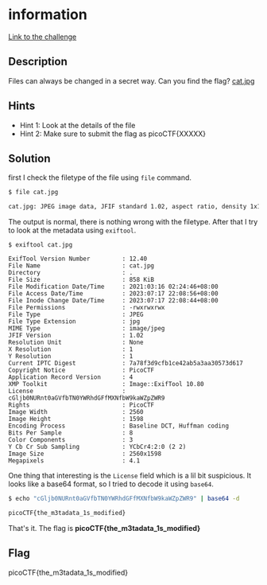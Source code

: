 # information

[Link to the challenge](https://play.picoctf.org/practice/challenge/186)

## Description

Files can always be changed in a secret way. Can you find the flag? [cat.jpg](https://mercury.picoctf.net/static/e5825f58ef798fdd1af3f6013592a971/cat.jpg)

## Hints

- Hint 1: Look at the details of the file
- Hint 2: Make sure to submit the flag as picoCTF{XXXXX}

## Solution

first I check the filetype of the file using `file` command.

```bash
$ file cat.jpg

cat.jpg: JPEG image data, JFIF standard 1.02, aspect ratio, density 1x1, segment length 16, baseline, precision 8, 2560x1598, components 3
```

The output is normal, there is nothing wrong with the filetype. After that I try to look at the metadata using `exiftool`.

```
$ exiftool cat.jpg

ExifTool Version Number         : 12.40
File Name                       : cat.jpg
Directory                       : .
File Size                       : 858 KiB
File Modification Date/Time     : 2021:03:16 02:24:46+08:00
File Access Date/Time           : 2023:07:17 22:08:56+08:00
File Inode Change Date/Time     : 2023:07:17 22:08:44+08:00
File Permissions                : -rwxrwxrwx
File Type                       : JPEG
File Type Extension             : jpg
MIME Type                       : image/jpeg
JFIF Version                    : 1.02
Resolution Unit                 : None
X Resolution                    : 1
Y Resolution                    : 1
Current IPTC Digest             : 7a78f3d9cfb1ce42ab5a3aa30573d617
Copyright Notice                : PicoCTF
Application Record Version      : 4
XMP Toolkit                     : Image::ExifTool 10.80
License                         : cGljb0NURnt0aGVfbTN0YWRhdGFfMXNfbW9kaWZpZWR9
Rights                          : PicoCTF
Image Width                     : 2560
Image Height                    : 1598
Encoding Process                : Baseline DCT, Huffman coding
Bits Per Sample                 : 8
Color Components                : 3
Y Cb Cr Sub Sampling            : YCbCr4:2:0 (2 2)
Image Size                      : 2560x1598
Megapixels                      : 4.1
```

One thing that interesting is the `License` field which is a lil bit suspicious. It looks like a base64 format, so I tried to decode it using `base64`.

```bash
$ echo "cGljb0NURnt0aGVfbTN0YWRhdGFfMXNfbW9kaWZpZWR9" | base64 -d

picoCTF{the_m3tadata_1s_modified}
```

That's it. The flag is **picoCTF{the_m3tadata_1s_modified}**

## Flag

picoCTF{the_m3tadata_1s_modified}
